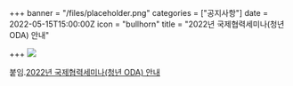 +++
banner = "/files/placeholder.png"
categories = ["공지사항"]
date = 2022-05-15T15:00:00Z
icon = "bullhorn"
title = "2022년 국제협력세미나(청년 ODA) 안내"

+++
![](/files/국제협력세미나.png)

붙임.[2022년 국제협력세미나(청년 ODA) 안내](/files/2022-oda.zip)

